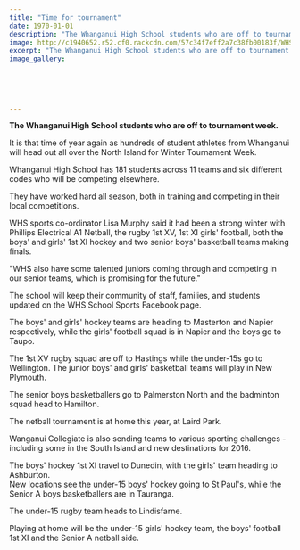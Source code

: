 ```yaml
---
title: "Time for tournament"
date: 1970-01-01
description: "The Whanganui High School students who are off to tournament week, Wanganui Chroncile article on 26/8/16..."
image: http://c1940652.r52.cf0.rackcdn.com/57c34f7eff2a7c38fb00183f/WHS-students-off-to-tournament-week-chron-26-aug-2016.jpg
excerpt: "The Whanganui High School students who are off to tournament week."
image_gallery:
    
    
    
    
    
---
```


<p><strong>The Whanganui High School students who are off to tournament week.</strong></p>
<p>It is that time of year again as hundreds of student athletes from Whanganui will head out all over the North Island for Winter Tournament Week.</p>
<p>Whanganui High School has 181 students across 11 teams and six different codes who will be competing elsewhere.</p>
<p>They have worked hard all season, both in training and competing in their local competitions.</p>
<p>WHS sports co-ordinator Lisa Murphy said it had been a strong winter with Phillips Electrical A1 Netball, the rugby 1st XV, 1st XI girls' football, both the boys' and girls' 1st XI hockey and two senior boys' basketball teams making finals.</p>
<p>"WHS also have some talented juniors coming through and competing in our senior teams, which is promising for the future."</p>
<p>The school will keep their community of staff, families, and students updated on the WHS School Sports Facebook page.</p>
<p>The boys' and girls' hockey teams are heading to Masterton and Napier respectively, while the girls' football squad is in Napier and the boys go to Taupo.</p>
<p>The 1st XV rugby squad are off to Hastings while the under-15s go to Wellington. The junior boys' and girls' basketball teams will play in New Plymouth.</p>
<p>The senior boys basketballers go to Palmerston North and the badminton squad head to Hamilton.</p>
<p>The netball tournament is at home this year, at Laird Park.</p>
<p>Wanganui Collegiate is also sending teams to various sporting challenges - including some in the South Island and new destinations for 2016.</p>
<p>The boys' hockey 1st XI travel to Dunedin, with the girls' team heading to Ashburton.<br />New locations see the under-15 boys' hockey going to St Paul's, while the Senior A boys basketballers are in Tauranga.</p>
<p>The under-15 rugby team heads to Lindisfarne.</p>
<p>Playing at home will be the under-15 girls' hockey team, the boys' football 1st XI and the Senior A netball side.</p>

